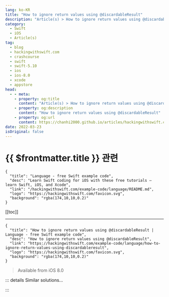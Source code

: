 ```yaml
---
lang: ko-KR
title: "How to ignore return values using @discardableResult"
description: "Article(s) > How to ignore return values using @discardableResult"
category:
  - Swift
  - iOS
  - Article(s)
tag: 
  - blog
  - hackingwithswift.com
  - crashcourse
  - swift
  - swift-5.10
  - ios
  - ios-8.0
  - xcode
  - appstore
head:
  - - meta:
    - property: og:title
      content: "Article(s) > How to ignore return values using @discardableResult"
    - property: og:description
      content: "How to ignore return values using @discardableResult"
    - property: og:url
      content: https://chanhi2000.github.io/articles/hackingwithswift.com/example-code/language/how-to-ignore-return-values-using-discardableresult.html
date: 2022-03-23
isOriginal: false
---
```


# {{ $frontmatter.title }} 관련

```component VPCard
{
  "title": "Language - free Swift example code",
  "desc": "Learn Swift coding for iOS with these free tutorials – learn Swift, iOS, and Xcode",
  "link": "/hackingwithswift.com/example-code/language/README.md",
  "logo": "https://hackingwithswift.com/favicon.svg",
  "background": "rgba(174,10,10,0.2)"
}
```

[[toc]]

---

```component VPCard
{
  "title": "How to ignore return values using @discardableResult | Language - free Swift example code",
  "desc": "How to ignore return values using @discardableResult",
  "link": "https://hackingwithswift.com/example-code/language/how-to-ignore-return-values-using-discardableresult",
  "logo": "https://hackingwithswift.com/favicon.svg",
  "background": "rgba(174,10,10,0.2)"
}
```

> Available from iOS 8.0

<!-- TODO: 작성 -->

<!-- 
Many functions return values, but sometimes you don’t care what the return value is – you might want to ignore it sometimes, and use it other times.

As an example, Swift’s dictionaries have an `updateValue()` method that lets you change the value for a given key. If the key was found you’ll be sent back the previous value, but if the key wasn’t found you’ll get back nil. This makes it a nice way to update and check at the same time, if you need it:

```swift
var scores = ["Sophie": 5, "James": 2]
scores.updateValue(3, forKey: "James")
```

That code will return 2, because it was the previous score for James:

The `updateValue()` method is marked with `@discardableResult` because it’s the kind of thing you might want to use for a while then stop using, or vice versa. Without that attribute in place you’d need to assign the result to underscore to silence the warning, like this:

```swift
_ = scores.updateValue(3, forKey: "James")
```

You can use `@discardableResult` in your own functions. For example, you might write a logging function that accepts a string and optionally also a log level. This function will internally assemble a complete log line out of the message, log level, and current date, but it will also return that log message in case it needs to be used elsewhere.

In code it would look something like this:

```swift
enum LogLevel: String {
    case trace, debug, info, warn, error, fatal
}

func log(_ message: String, level: LogLevel = .info) -> String {
    let logLine = "[\(level)] \(Date.now): \(message)"
    print(logLine)
    return logLine
}

log("Hello, world!")
```

Although the result from `log()` is interesting and might be useful sometimes, most of the time users aren’t going to care so this is a sensible place to use `@discardableResult`:

```swift
@discardableResult func discardableLog(_ message: String, level: LogLevel = .info) -> String {
    let logLine = "[\(level)] \(Date.now): \(message)"
    print(logLine)
    return logLine
}
```

If you expect folks to use the result most or nearly all of the time, it’s probably better to leave off `@discardableResult` and make them use `_` to silence the warning instead.

-->

::: details Similar solutions…

<!--
/quick-start/swiftui/how-to-fix-function-declares-an-opaque-return-type-but-has-no-return-statements-in-its-body-from-which-to-infer-an-underlying-ty">How to fix “Function declares an opaque return type, but has no return statements in its body from which to infer an underlying type” 
/example-code/uikit/how-to-move-to-the-next-uitextfield-when-the-user-presses-return">How to move to the next UITextField when the user presses return 
/quick-start/swiftui/how-to-return-different-view-types">How to return different view types 
/example-code/language/what-is-the-never-return-type">What is the Never return type? 
/quick-start/concurrency/how-to-create-and-use-task-local-values">How to create and use task local values</a>
-->

:::

